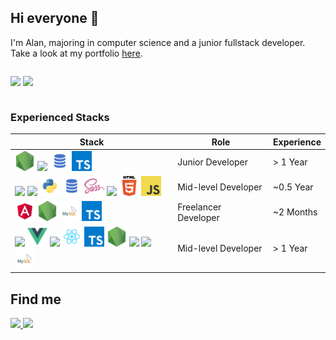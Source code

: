 <h2>Hi everyone 👋</h2>

<p>I'm Alan, majoring in computer science and a junior fullstack developer. Take a look at my portfolio <a
        href="https://alan-gam-portfolio.web.app/">here</a>.</p>

<div  style="display: flex; justify-content: space-between;width:100%;">

<img height="180em"
        src="https://github-readme-stats.vercel.app/api?username=thogama&count_private=true&theme=cobalt" />
<img height="180em"
        src="https://github-readme-stats.vercel.app/api/top-langs/?username=thogama&layout=compact&theme=cobalt" />

</div>

<h3>Experienced Stacks</h3>

<table style="width:100%;">
    <thead>
        <tr>
            <th>Stack</th>
            <th>Role</th>
            <th>Experience</th>
        </tr>
    </thead>
    <tbody>
        <tr>
            <td><img height="32px"
                    src="https://raw.githubusercontent.com/github/explore/80688e429a7d4ef2fca1e82350fe8e3517d3494d/topics/nodejs/nodejs.png" />
                <img height="32px" src="https://avatars.githubusercontent.com/u/17219288?s=32&v=4" /> <img height="32px"
                    src="https://raw.githubusercontent.com/github/explore/80688e429a7d4ef2fca1e82350fe8e3517d3494d/topics/sql/sql.png" />
                <img height="32px"
                    src="https://raw.githubusercontent.com/github/explore/80688e429a7d4ef2fca1e82350fe8e3517d3494d/topics/typescript/typescript.png" />
            </td>
            <td>Junior Developer</td>
            <td>> 1 Year</td>
        </tr>
        <tr>
            <td><img height="32px"
                    src="https://raw.githubusercontent.com/laravel/art/master/logo-lockup/5%20SVG/2%20CMYK/1%20Full%20Color/laravel-logolockup-cmyk-red.svg" />
                <img height="32px" src="https://avatars.githubusercontent.com/u/25158?s=32&v=4" /> <img height="32px"
                    src="https://raw.githubusercontent.com/github/explore/80688e429a7d4ef2fca1e82350fe8e3517d3494d/topics/python/python.png" />
                <img height="32px"
                    src="https://raw.githubusercontent.com/github/explore/80688e429a7d4ef2fca1e82350fe8e3517d3494d/topics/sql/sql.png" />
                <img height="32px"
                    src="https://raw.githubusercontent.com/github/explore/80688e429a7d4ef2fca1e82350fe8e3517d3494d/topics/sass/sass.png" />
                <img height="32px" src="https://getbootstrap.com/docs/5.2/assets/brand/bootstrap-logo-shadow.png" />
                <img height="32px"
                    src="https://raw.githubusercontent.com/github/explore/80688e429a7d4ef2fca1e82350fe8e3517d3494d/topics/html/html.png" />
                <img height="32px"
                    src="https://raw.githubusercontent.com/github/explore/80688e429a7d4ef2fca1e82350fe8e3517d3494d/topics/javascript/javascript.png" />
            </td>
            <td>Mid-level Developer</td>
            <td>~0.5 Year</td>
        </tr>
        <tr>
            <td><img height="32px"
                    src="https://raw.githubusercontent.com/github/explore/80688e429a7d4ef2fca1e82350fe8e3517d3494d/topics/angular/angular.png?size=48" />
                <img height="32px"
                    src="https://raw.githubusercontent.com/github/explore/80688e429a7d4ef2fca1e82350fe8e3517d3494d/topics/nodejs/nodejs.png" />
                <img height="32px"
                    src="https://raw.githubusercontent.com/github/explore/80688e429a7d4ef2fca1e82350fe8e3517d3494d/topics/mysql/mysql.png?size=48" />
                <img height="32px"
                    src="https://raw.githubusercontent.com/github/explore/80688e429a7d4ef2fca1e82350fe8e3517d3494d/topics/typescript/typescript.png" />
            </td>
            <td>Freelancer Developer</td>
            <td>~2 Months</td>
        </tr>
        <tr>
            <td><img height="32px" src="https://avatars.githubusercontent.com/u/23360933?s=200&v=4" /> <img
                    height="32px"
                    src="https://raw.githubusercontent.com/github/explore/80688e429a7d4ef2fca1e82350fe8e3517d3494d/topics/vue/vue.png" />
                <img height="32px"
                    src="https://camo.githubusercontent.com/9771a2d4a7366d3c6d4793e17104eba9e88f0aec82f7165bfe6871455c26cb2c/68747470733a2f2f6173736574732e76657263656c2e636f6d2f696d6167652f75706c6f61642f76313636323133303535392f6e6578746a732f49636f6e5f6461726b5f6261636b67726f756e642e706e67" />
                <img width="32px"
                    src="https://raw.githubusercontent.com/github/explore/80688e429a7d4ef2fca1e82350fe8e3517d3494d/topics/react/react.png" />
                <img height="32px"
                    src="https://raw.githubusercontent.com/github/explore/80688e429a7d4ef2fca1e82350fe8e3517d3494d/topics/typescript/typescript.png" />
                <img height="32px"
                    src="https://raw.githubusercontent.com/github/explore/80688e429a7d4ef2fca1e82350fe8e3517d3494d/topics/nodejs/nodejs.png" />
                <img height="32px"
                    src="https://camo.githubusercontent.com/2093e1eb4bc9b4f31f6b65facf62aa81bfb0630639ed2607cc1006f2656f1cf7/68747470733a2f2f6e6573746a732e636f6d2f696d672f6c6f676f2d736d616c6c2e737667" />
                <img height="32px"
                    src="https://camo.githubusercontent.com/70ec62b59182d7ecbc34f6cfe6f043d6ca17b133c398871ef1cdab0fa4d1e424/68747470733a2f2f67772e616c697061796f626a656374732e636f6d2f7a6f732f726d73706f7274616c2f4b4470677667754d704766716148506a6963524b2e737667" />
                <img height="32px"
                    src="https://raw.githubusercontent.com/github/explore/80688e429a7d4ef2fca1e82350fe8e3517d3494d/topics/mysql/mysql.png?size=48" />
            </td>
            <td>Mid-level Developer</td>
            <td>> 1 Year</td>
        </tr>
    </tbody>
</table>

<h2>Find me</h2>

<div>
    <a href="https://www.linkedin.com/in/alangam4/">
        <img height="32px" src="https://avatars.githubusercontent.com/u/357098?s=32&v=4">
    </a>
    <a href="https://www.upwork.com/freelancers/~01c65b24230c0622b6">
        <img src="https://img.shields.io/badge/UpWork-6FDA44?style=for-the-badge&logo=Upwork&logoColor=white">
    </a>
</div>